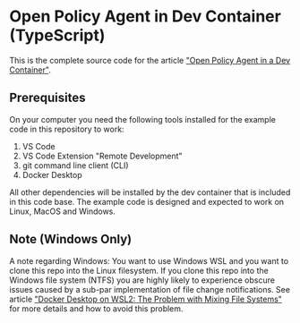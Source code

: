 # Open Policy Agent in Dev Container (TypeScript)

This is the complete source code for the article ["Open Policy Agent in a Dev Container"](https://manfredmlange.medium.com/using-open-policy-agent-with-express-js-9cbcc96478d).

## Prerequisites

On your computer you need the following tools installed for the example code in this repository to work:

1. VS Code
2. VS Code Extension "Remote Development"
3. git command line client (CLI)
4. Docker Desktop

All other dependencies will be installed by the dev container that is included in this code base. The example code is designed and expected to work on Linux, MacOS and Windows.

## Note (Windows Only)

A note regarding Windows: You want to use Windows WSL and you want to clone this repo into the Linux filesystem. If you clone this repo into the Windows file system (NTFS) you are highly likely to experience obscure issues caused by a sub-par implementation of file change notifications. See article ["Docker Desktop on WSL2: The Problem with Mixing File Systems"](https://levelup.gitconnected.com/docker-desktop-on-wsl2-the-problem-with-mixing-file-systems-a8b5dcd79b22) for more details and how to avoid this problem.
